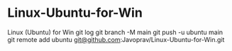 # Linux-Ubuntu-for-Win
Linux (Ubuntu) for Win
git log
git branch -M main
git push -u ubuntu main
git remote add ubuntu git@github.com:Javoprav/Linux-Ubuntu-for-Win.git

